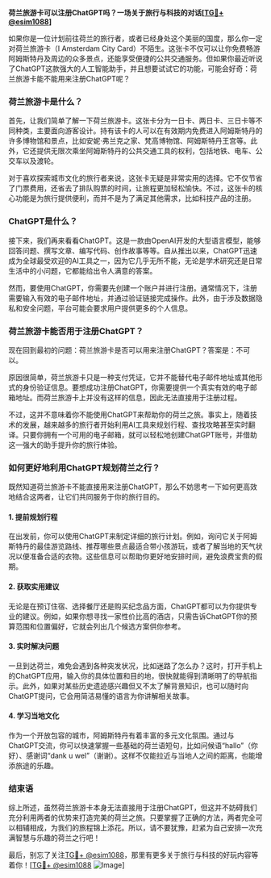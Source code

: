 **荷兰旅游卡可以注册ChatGPT吗？一场关于旅行与科技的对话[[TG💪+ @esim1088](https://t.me/s/esim1088)]**

如果你是一位计划前往荷兰的旅行者，或者已经身处这个美丽的国度，那么你一定对荷兰旅游卡（I Amsterdam City Card）不陌生。这张卡不仅可以让你免费畅游阿姆斯特丹及周边的众多景点，还能享受便捷的公共交通服务。但如果你最近听说了ChatGPT这款强大的人工智能助手，并且想要试试它的功能，可能会好奇：荷兰旅游卡能不能用来注册ChatGPT呢？

### 荷兰旅游卡是什么？

首先，让我们简单了解一下荷兰旅游卡。这张卡分为一日卡、两日卡、三日卡等不同种类，主要面向游客设计。持有该卡的人可以在有效期内免费进入阿姆斯特丹的许多博物馆和景点，比如安妮·弗兰克之家、梵高博物馆、阿姆斯特丹王宫等。此外，它还提供无限次乘坐阿姆斯特丹的公共交通工具的权利，包括地铁、电车、公交车以及渡轮。

对于喜欢探索城市文化的旅行者来说，这张卡无疑是非常实用的选择。它不仅节省了门票费用，还省去了排队购票的时间，让旅程更加轻松愉快。不过，这张卡的核心功能是为旅行提供便利，而并不是为了满足其他需求，比如科技产品的注册。

### ChatGPT是什么？

接下来，我们再来看看ChatGPT。这是一款由OpenAI开发的大型语言模型，能够回答问题、撰写文章、编写代码、创作故事等等。自从推出以来，ChatGPT迅速成为全球最受欢迎的AI工具之一，因为它几乎无所不能，无论是学术研究还是日常生活中的小问题，它都能给出令人满意的答案。

然而，要使用ChatGPT，你需要先创建一个账户并进行注册。通常情况下，注册需要输入有效的电子邮件地址，并通过验证链接完成操作。此外，由于涉及数据隐私和安全问题，平台可能会要求用户提供更多的个人信息。

### 荷兰旅游卡能否用于注册ChatGPT？

现在回到最初的问题：荷兰旅游卡是否可以用来注册ChatGPT？答案是：不可以。

原因很简单，荷兰旅游卡只是一种支付凭证，它并不能替代电子邮件地址或其他形式的身份验证信息。要想成功注册ChatGPT，你需要提供一个真实有效的电子邮箱地址。而荷兰旅游卡上并没有这样的信息，因此无法直接用于注册过程。

不过，这并不意味着你不能使用ChatGPT来帮助你的荷兰之旅。事实上，随着技术的发展，越来越多的旅行者开始利用AI工具来规划行程、查找攻略甚至实时翻译。只要你拥有一个可用的电子邮箱，就可以轻松地创建ChatGPT账号，并借助这一强大的助手提升你的旅行体验。

### 如何更好地利用ChatGPT规划荷兰之行？

既然知道荷兰旅游卡不能直接用来注册ChatGPT，那么不妨思考一下如何更高效地结合这两者，让它们共同服务于你的旅行目的。

#### 1. 提前规划行程

在出发前，你可以使用ChatGPT来制定详细的旅行计划。例如，询问它关于阿姆斯特丹的最佳游览路线、推荐哪些景点最适合带小孩游玩，或者了解当地的天气状况以便准备合适的衣物。这些信息可以帮助你更好地安排时间，避免浪费宝贵的假期。

#### 2. 获取实用建议

无论是在预订住宿、选择餐厅还是购买纪念品方面，ChatGPT都可以为你提供专业的建议。例如，如果你想寻找一家性价比高的酒店，只需告诉ChatGPT你的预算范围和位置偏好，它就会列出几个候选方案供你参考。

#### 3. 实时解决问题

一旦到达荷兰，难免会遇到各种突发状况，比如迷路了怎么办？这时，打开手机上的ChatGPT应用，输入你的具体位置和目的地，很快就能得到清晰明了的导航指示。此外，如果对某些历史遗迹感兴趣但又不太了解背景知识，也可以随时向ChatGPT提问，它会用简洁易懂的语言为你讲解相关故事。

#### 4. 学习当地文化

作为一个开放包容的城市，阿姆斯特丹有着丰富的多元文化氛围。通过与ChatGPT交流，你可以快速掌握一些基础的荷兰语短句，比如问候语“hallo”（你好）、感谢词“dank u wel”（谢谢）。这样不仅能拉近与当地人之间的距离，也能增添旅途的乐趣。

### 结束语

综上所述，虽然荷兰旅游卡本身无法直接用于注册ChatGPT，但这并不妨碍我们充分利用两者的优势来打造完美的荷兰之旅。只要掌握了正确的方法，两者完全可以相辅相成，为我们的旅程锦上添花。所以，请不要犹豫，赶紧为自己安排一次充满智慧与乐趣的荷兰之行吧！

最后，别忘了关注[TG💪+ @esim1088](https://t.me/s/esim1088)，那里有更多关于旅行与科技的好玩内容等着你！[[TG💪+ @esim1088](https://t.me/s/esim1088) ![Image](https://i.postimg.cc/4NQfJmqS/Snipaste-2025-05-13-00-14-12.png)]